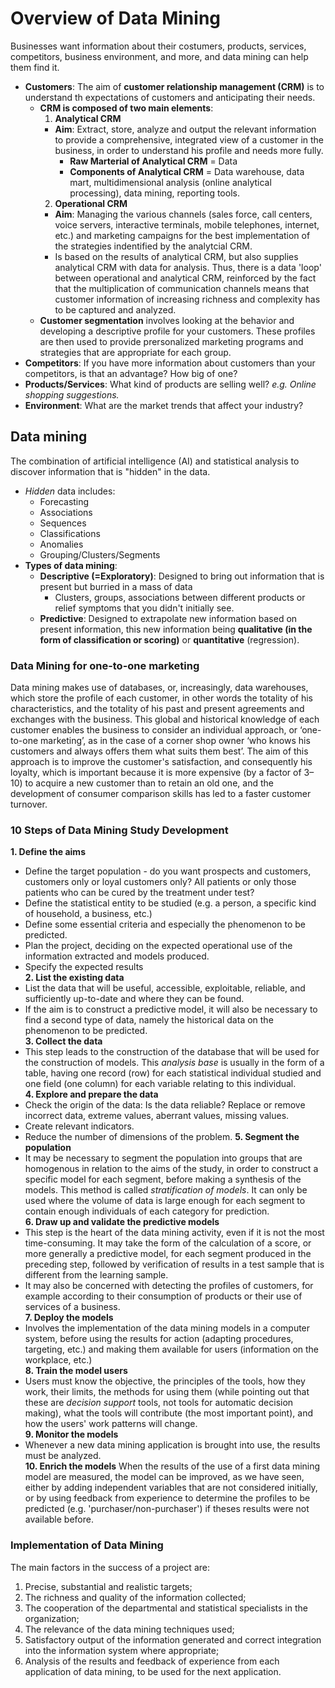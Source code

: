 # Overview of Data Mining
Businesses want information about their costumers, products, services, competitors, business environment, and more, and data mining can help them find it.
- **Customers**: The aim of **customer relationship management (CRM)** is to understand th expectations of customers and anticipating their needs.
  - **CRM is composed of two main elements**:
    1. **Analytical CRM**
      - **Aim**: Extract, store, analyze and output the relevant information to provide a comprehensive, integrated view of a customer in the business, in order to understand his profile and needs more fully.
        - **Raw Marterial of Analytical CRM** = Data
        - **Components of Analytical CRM** = Data warehouse, data mart, multidimensional analysis (online analytical processing), data mining, reporting tools.
    2. **Operational CRM**
      - **Aim**: Managing the various channels (sales force, call centers, voice servers, interactive terminals, mobile telephones, internet, etc.) and marketing campaigns for the best implementation of the strategies indentified by the analytcial CRM.
      - Is based on the results of analytical CRM, but also supplies analytical CRM with data for analysis. Thus, there is a data 'loop' between operational and analytical CRM, reinforced by the fact that the multiplication of communication channels means that customer information of increasing richness and complexity has to be captured and analyzed. 
  - **Customer segmentation** involves looking at the behavior and developing a descriptive profile for your customers. These profiles are then used to provide prersonalized marketing programs and strategies that are appropriate for each group.
- **Competitors**: If you have more information about customers than your competitors, is that an advantage? How big of one?
- **Products/Services**: What kind of products are selling well? *e.g. Online shopping suggestions.*
- **Environment**: What are the market trends that affect your industry?
## Data mining
The combination of artificial intelligence (AI) and statistical analysis to discover information that is "hidden" in the data.
  - *Hidden* data includes:
    - Forecasting
    - Associations
    - Sequences
    - Classifications
    - Anomalies
    - Grouping/Clusters/Segments
  - **Types of data mining**:
    - **Descriptive (=Exploratory)**: Designed to bring out information that is present but burried in a mass of data
      - Clusters, groups, associations between different products or relief symptoms that you didn't initially see.
    - **Predictive**:  Designed to extrapolate new information based on present information, this new information being **qualitative (in the form of classification or scoring)** or **quantitative** (regression).
### Data Mining for one-to-one marketing
Data mining makes use of databases, or, increasingly, data warehouses, which store the profile of each customer, in other words the totality of his characteristics, and the totality of his past and present agreements and exchanges with the business. This global and historical knowledge of each customer enables the business to consider an individual approach, or ‘one-to-one marketing’, as in the case of a corner shop owner ‘who knows his customers and always offers them what suits them best’. The aim of this approach is to improve the customer's satisfaction, and consequently his loyalty, which is important because it is more expensive (by a factor of 3–10) to acquire a new customer than to retain an old one, and the development of consumer comparison skills has led to a faster customer turnover. 
### 10 Steps of Data Mining Study Development
**1. Define the aims**
  - Define the target population - do you want prospects and customers, customers only or loyal customers only? All patients or only those patients who can be cured by the treatment under test?
  - Define the statistical entity to be studied (e.g. a person, a specific kind of household, a business, etc.)
  - Define some essential criteria and especially the phenomenon to be predicted.
  - Plan the project, deciding on the expected operational use of the information extracted and models produced.
  - Specify the expected results  
**2. List the existing data**
- List the data that will be useful, accessible, exploitable, reliable, and sufficiently up-to-date and where they can be found.
- If the aim is to construct a predictive model, it will also be necessary to find a second type of data, namely the historical data on the phenomenon to be predicted.  
**3. Collect the data**
- This step leads to the construction of the database that will be used for the construction of models. This *analysis base* is usually in the form of a table, having one record (row) for each statistical individual studied and one field (one column) for each variable relating to this individual.  
**4. Explore and prepare the data**
- Check the origin of the data: Is the data reliable? Replace or  remove incorrect data, extreme values, aberrant values, missing values.
- Create relevant indicators.
- Reduce the number of dimensions of the problem.
**5. Segment the population**  
- It may be necessary to segment the population into groups that are homogenous in relation to the aims of the study, in order to construct a specific model for each segment, before making a synthesis of the models. This method is called *stratification of models*. It can only be used where the volume of data is large enough for each segment to contain enough individuals of each category for prediction.  
**6. Draw up and validate the predictive models**
- This step is the heart of the data mining activity, even if it is not the most time-consuming. It may take the form of the calculation of a score, or more generally a predictive model, for each segment produced in the preceding step, followed by verification of results in a test sample that is different from the learning sample. 
- It may also be concerned with detecting the profiles of customers, for example according to their consumption of products or their use of services of a business.  
**7. Deploy the models**
- Involves the implementation of the data mining models in a computer system, before using the results for action (adapting procedures, targeting, etc.) and making them available for users (information on the workplace, etc.)  
**8. Train the model users**
- Users must know the objective, the principles of the tools, how they work, their limits, the methods for using them (while pointing out that these are *decision support* tools, not tools for automatic decision making), what the tools will contribute (the most important point), and how the users' work patterns will change.  
**9. Monitor the models**
- Whenever a new data mining application is brought into use, the results must be analyzed.  
**10. Enrich the models**
When the results of the use of a first data mining model are measured, the model can be improved, as we have seen, either by adding independent variables that are not considered initially, or by using feedback from experience to determine the profiles to be predicted (e.g. 'purchaser/non-purchaser') if theses results were not available before.  
### Implementation of Data Mining
The main factors in the success of a project are:
1. Precise, substantial and realistic targets;
2. The richness and quality of the information collected;
3. The cooperation of the departmental and statistical specialists in the organization;
4. The relevance of the data mining techniques used;
5. Satisfactory output of the information generated and correct integration into the information system where appropriate;
6. Analysis of the results and feedback of experience from each application of data mining, to be used for the next application.

